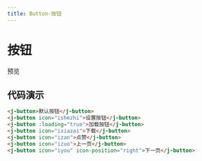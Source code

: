 ```yaml
---
title: Button-按钮
---
```


# 按钮

预览

<ClientOnly>
<button-demos></button-demos>
</ClientOnly>

## 代码演示

```html
<j-button>默认按钮</j-button>
<j-button icon="ishezhi">设置按钮</j-button>
<j-button :loading="true">加载按钮</j-button>
<j-button icon="ixiazai">下载</j-button>
<j-button icon="izan">点赞</j-button>
<j-button icon="izuo">上一页</j-button>
<j-button icon="iyou" icon-position="right">下一页</j-button>
```
